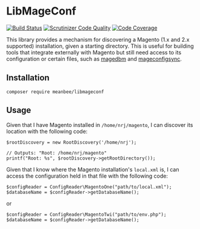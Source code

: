 # LibMageConf

[![Build Status](https://travis-ci.org/meanbee/libmageconf.svg?branch=master)](https://travis-ci.org/meanbee/libmageconf) [![Scrutinizer Code Quality](https://scrutinizer-ci.com/g/meanbee/libmageconf/badges/quality-score.png?b=master)](https://scrutinizer-ci.com/g/meanbee/libmageconf/?branch=master) [![Code Coverage](https://scrutinizer-ci.com/g/meanbee/libmageconf/badges/coverage.png?b=master)](https://scrutinizer-ci.com/g/meanbee/libmageconf/?branch=master)

This library provides a mechanism for discovering a Magento (1.x and 2.x supported) installation, given a starting directory.  This is useful
for building tools that integrate externally with Magento but still need access to its configuration or certain files,
such as [magedbm](https://github.com/meanbee/magedbm) and [mageconfigsync](https://github.com/punkstar/mageconfigsync).

## Installation

    composer require meanbee/libmageconf

## Usage

Given that I have Magento installed in `/home/nrj/magento`, I can discover its location with the following code:

    $rootDiscovery = new RootDiscovery('/home/nrj');

    // Outputs: "Root: /home/nrj/magento"
    printf("Root: %s", $rootDiscovery->getRootDirectory());


Given that I know where the Magento installation's `local.xml` is, I can access the configuration held in that file with
the following code:

    $configReader = ConfigReader\MagentoOne("path/to/local.xml");
    $databaseName = $configReader->getDatabaseName();

or

    $configReader = ConfigReader\MagentoTwi("path/to/env.php");
    $databaseName = $configReader->getDatabaseName();